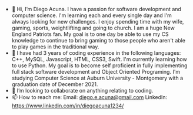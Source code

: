 - 👋 Hi, I’m Diego Acuna. I have a passion for software development and computer science. I'm learning each and every single day and I'm always looking for new challenges. I enjoy spending time with my wife, gaming, sports, weightlifting and going to church. I am a huge New England Patriots fan. My goal is to one day be able to use my CS knowledge to continue to bring gaming to those people who aren't able to play games in the traditional way.
- 🌱 I have had 3 years of coding experience in the following languages: C++, MySQL, Javascript, HTML, CSS3, Swift. I'm currently learning how to use Python. My goal is to become self proficient in fully implementing full stack software development and Object Oriented Programing. I'm studying Computer Science at Auburn University - Montgomery with a graduation date of December 2021.
- 💞️ I’m looking to collaborate on anything relating to coding.
- 📫 How to reach me:
        Email: diego.e.acuna@gmail.com
        LinkedIn: https://www.linkedin.com/in/diegoacuna1234/

<!---
diegoba90/diegoba90 is a ✨ special ✨ repository because its `README.md` (this file) appears on your GitHub profile.
You can click the Preview link to take a look at your changes.
--->
